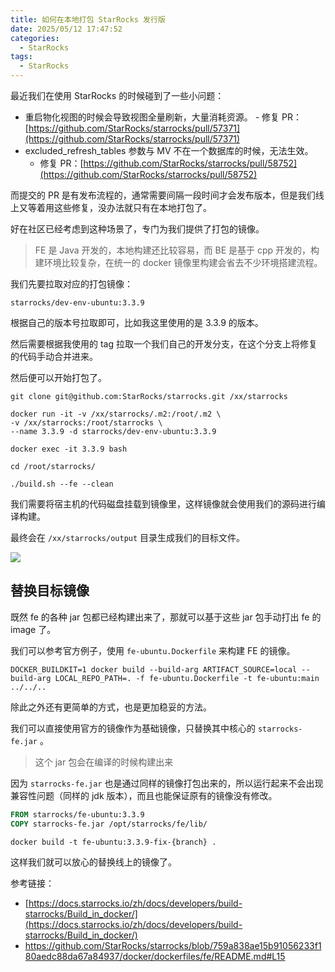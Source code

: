 ```yaml
---
title: 如何在本地打包 StarRocks 发行版
date: 2025/05/12 17:47:52
categories:
  - StarRocks
tags:
  - StarRocks
---
```

最近我们在使用 StarRocks 的时候碰到了一些小问题：
- 重启物化视图的时候会导致视图全量刷新，大量消耗资源。
		- 修复 PR：[https://github.com/StarRocks/starrocks/pull/57371](https://github.com/StarRocks/starrocks/pull/57371)
- excluded_refresh_tables 参数与 MV 不在一个数据库的时候，无法生效。
	- 修复 PR：[https://github.com/StarRocks/starrocks/pull/58752](https://github.com/StarRocks/starrocks/pull/58752)

而提交的 PR 是有发布流程的，通常需要间隔一段时间才会发布版本，但是我们线上又等着用这些修复，没办法就只有在本地打包了。

好在社区已经考虑到这种场景了，专门为我们提供了打包的镜像。


<!--more-->

> FE 是 Java 开发的，本地构建还比较容易，而 BE 是基于 cpp 开发的，构建环境比较复杂，在统一的 docker 镜像里构建会省去不少环境搭建流程。

我们先要拉取对应的打包镜像：
```shell
starrocks/dev-env-ubuntu:3.3.9
```

根据自己的版本号拉取即可，比如我这里使用的是 3.3.9 的版本。

然后需要根据我使用的 tag 拉取一个我们自己的开发分支，在这个分支上将修复的代码手动合并进来。

然后便可以开始打包了。

```shell
git clone git@github.com:StarRocks/starrocks.git /xx/starrocks

docker run -it -v /xx/starrocks/.m2:/root/.m2 \ 
-v /xx/starrocks:/root/starrocks \ 
--name 3.3.9 -d starrocks/dev-env-ubuntu:3.3.9

docker exec -it 3.3.9 bash

cd /root/starrocks/

./build.sh --fe --clean
```

我们需要将宿主机的代码磁盘挂载到镜像里，这样镜像就会使用我们的源码进行编译构建。

最终会在 `/xx/starrocks/output` 目录生成我们的目标文件。

![](https://s2.loli.net/2025/05/14/RqDW2k9telrP4YN.png)

## 替换目标镜像

既然 fe 的各种 jar 包都已经构建出来了，那就可以基于这些 jar 包手动打出 fe 的 image 了。

我们可以参考官方例子，使用 `fe-ubuntu.Dockerfile` 来构建 FE 的镜像。

```shell
DOCKER_BUILDKIT=1 docker build --build-arg ARTIFACT_SOURCE=local --build-arg LOCAL_REPO_PATH=. -f fe-ubuntu.Dockerfile -t fe-ubuntu:main ../../..
```

除此之外还有更简单的方式，也是更加稳妥的方法。

我们可以直接使用官方的镜像作为基础镜像，只替换其中核心的 `starrocks-fe.jar` 。
> 这个 jar 包会在编译的时候构建出来

因为 `starrocks-fe.jar` 也是通过同样的镜像打包出来的，所以运行起来不会出现兼容性问题（同样的 jdk 版本），而且也能保证原有的镜像没有修改。

```dockerfile
FROM starrocks/fe-ubuntu:3.3.9
COPY starrocks-fe.jar /opt/starrocks/fe/lib/
```

```shell
docker build -t fe-ubuntu:3.3.9-fix-{branch} .
```

这样我们就可以放心的替换线上的镜像了。

参考链接：
- [https://docs.starrocks.io/zh/docs/developers/build-starrocks/Build_in_docker/](https://docs.starrocks.io/zh/docs/developers/build-starrocks/Build_in_docker/) 
- https://github.com/StarRocks/starrocks/blob/759a838ae15b91056233f180aedc88da67a84937/docker/dockerfiles/fe/README.md#L15